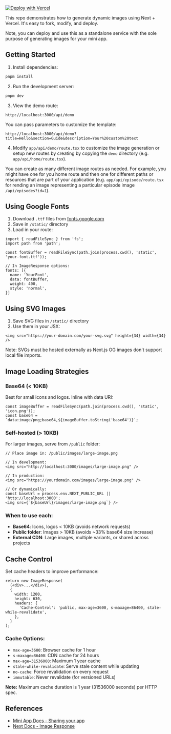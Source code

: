 [![Deploy with Vercel](https://vercel.com/button)](https://vercel.com/new/clone?repository-url=https%3A%2F%2Fgithub.com%2Ffarcasterxyz%2Fminiapp-img)

This repo demonstrates how to generate dynamic images using Next + Vercel. It's
easy to fork, modify, and deploy.

Note, you can deploy and use this as a standalone service with the sole purpose
of generating images for your mini app.

## Getting Started

1. Install dependencies:
```bash
pnpm install
```

2. Run the development server:
```bash
pnpm dev
```

3. View the demo route:
```
http://localhost:3000/api/demo
```

You can pass parameters to customize the template:
```
http://localhost:3000/api/demo?title=Hello&section=Guide&description=Your%20custom%20text
```

4. Modify `app/api/demo/route.tsx` to customize the image generation or setup new routes
   by creating by copying the `demo` directory (e.g. `app/api/home/route.tsx`).

You can create as many different image routes as needed. For example, you might
have one for you home route and then one for different paths or resources that
are part of your application (e.g. `app/api/episode/route.tsx` for rending an
image representing a particular episode image `/api/episodes?id=1`).


## Using Google Fonts

1. Download `.ttf` files from [fonts.google.com](https://fonts.google.com)
2. Save in `/static/` directory
3. Load in your route:
```tsx
import { readFileSync } from 'fs';
import path from 'path';

const fontBuffer = readFileSync(path.join(process.cwd(), 'static', 'your-font.ttf'));

// In ImageResponse options:
fonts: [{
  name: 'YourFont',
  data: fontBuffer,
  weight: 400,
  style: 'normal',
}]
```

## Using SVG Images

1. Save SVG files in `/static/` directory
2. Use them in your JSX:
```tsx
<img src="https://your-domain.com/your-svg.svg" height={34} width={34} />
```
Note: SVGs must be hosted externally as Next.js OG images don't support local file imports.


## Image Loading Strategies

### Base64 (< 10KB)
Best for small icons and logos. Inline with data URI:
```tsx
const imageBuffer = readFileSync(path.join(process.cwd(), 'static', 'icon.png'));
const base64 = `data:image/png;base64,${imageBuffer.toString('base64')}`;
```

### Self-hosted (> 10KB)
For larger images, serve from `/public` folder:
```tsx
// Place image in: /public/images/large-image.png

// In development:
<img src="http://localhost:3000/images/large-image.png" />

// In production:
<img src="https://yourdomain.com/images/large-image.png" />

// Or dynamically:
const baseUrl = process.env.NEXT_PUBLIC_URL || 'http://localhost:3000';
<img src={`${baseUrl}/images/large-image.png`} />
```

### When to use each:
- **Base64**: Icons, logos < 10KB (avoids network requests)
- **Public folder**: Images > 10KB (avoids ~33% base64 size increase)
- **External CDN**: Large images, multiple variants, or shared across projects


## Cache Control

Set cache headers to improve performance:
```tsx
return new ImageResponse(
  (<div>...</div>),
  {
    width: 1200,
    height: 630,
    headers: {
      'Cache-Control': 'public, max-age=3600, s-maxage=86400, stale-while-revalidate',
    },
  }
);
```

### Cache Options:
- `max-age=3600`: Browser cache for 1 hour
- `s-maxage=86400`: CDN cache for 24 hours
- `max-age=31536000`: Maximum 1 year cache
- `stale-while-revalidate`: Serve stale content while updating
- `no-cache`: Force revalidation on every request
- `immutable`: Never revalidate (for versioned URLs)

**Note:** Maximum cache duration is 1 year (31536000 seconds) per HTTP spec.

## References

- [Mini App Docs - Sharing your app](https://miniapps.farcaster.xyz/docs/guides/sharing)
- [Next Docs - Image Response](https://nextjs.org/docs/14/app/api-reference/functions/image-response)

